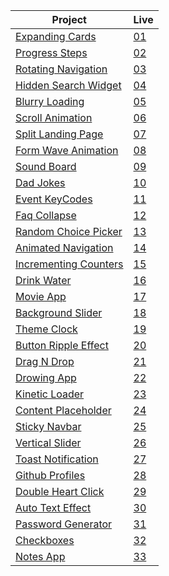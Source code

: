 | Project                                                                                                                     | Live                                                                         |
 | --------------------------------------------------------------------------------------------------------------------------- | --------------------------------------------------------------------------------- |
 | [Expanding Cards](https://github.com/isinnur/50projects50days/tree/main/Day%201-%20Expanding%20cards)                       |    [01](https://venerable-swan-40a01b.netlify.app/)|
| [Progress Steps](https://github.com/isinnur/50projects50days/tree/main/Day%202-Progress%20Steps)                       |    [02](https://dynamic-smakager-5da375.netlify.app)|
| [Rotating Navigation](https://github.com/isinnur/50projects50days/tree/main/Day%203-Rotating%20Navigation)                       |    [03](https://animated-sunburst-ca9762.netlify.app)|
| [Hidden Search Widget](https://github.com/isinnur/50projects50days/tree/main/day4-hidden-search-widget)                       |    [04](https://lucent-baklava-15e242.netlify.app)|
| [Blurry Loading](https://github.com/isinnur/50projects50days/tree/main/day5-blurry-loading)                       |    [05](https://gentle-alfajores-2a5bde.netlify.app)|
| [Scroll Animation](https://github.com/isinnur/50projects50days/tree/main/day6-scroll-animation)                       |    [06](https://musical-stardust-b1ff7a.netlify.app)|
| [Split Landing Page](https://github.com/isinnur/50projects50days/tree/main/day7-split-landing-page)                       |    [07](https://prismatic-croquembouche-ae9e1a.netlify.app)|
| [Form Wave Animation](https://github.com/isinnur/50projects50days/tree/main/day8-form-wave-animation)                       |    [08](https://zingy-chebakia-178b0d.netlify.app)|
| [Sound Board](https://github.com/isinnur/50projects50days/tree/main/day9-sound-board)                       |    [09](https://strong-llama-3278a1.netlify.app)|
| [Dad Jokes](https://github.com/isinnur/50projects50days/tree/main/day10-dad-jokes)                       |    [10](https://heartfelt-cactus-0b59d3.netlify.app)|
| [Event KeyCodes](https://github.com/isinnur/50projects50days/tree/main/day11-event-keyCodes)                       |    [11](https://profound-froyo-3ce88e.netlify.app)|
| [Faq Collapse](https://github.com/isinnur/50projects50days/tree/main/day12-faq-collapse)                       |    [12](https://spectacular-brioche-757c9e.netlify.app)|
| [Random Choice Picker](https://github.com/isinnur/50projects50days/tree/main/day13-random-choice-picker)                       |    [13](https://neon-mandazi-b9f73a.netlify.app)|
| [Animated Navigation](https://github.com/isinnur/50projects50days/tree/main/day14-animated-navigation)                       |    [14](https://zingy-duckanoo-f67eb4.netlify.app)|
| [Incrementing Counters](https://github.com/isinnur/50projects50days/tree/main/day15-incrementing-counter)                       |    [15](https://fluffy-pastelito-025c11.netlify.app)|
| [Drink Water](https://github.com/isinnur/50projects50days/tree/main/day16-drink-water)                       |    [16](https://cozy-churros-6928ce.netlify.app)|
| [Movie App](https://github.com/isinnur/50projects50days/tree/main/day17-movie-app)                       |    [17](https://boisterous-haupia-3de676.netlify.app)|
| [Background Slider](https://github.com/isinnur/50projects50days/tree/main/day18-background-slider)                       |    [18](https://taupe-syrniki-be46d5.netlify.app)|
| [Theme Clock](https://github.com/isinnur/50projects50days/tree/main/day19-theme-clock)                       |    [19](https://moonlit-taiyaki-727f2c.netlify.app)|
| [Button Ripple Effect](https://github.com/isinnur/50projects50days/tree/main/button-ripple-effect)                       |    [20](https://jovial-cranachan-947226.netlify.app)|
| [Drag N Drop](https://github.com/isinnur/50projects50days/tree/main/drag-n-drop)                       |    [21](https://ornate-arithmetic-ce3cfe.netlify.app/)|
| [Drowing App](https://github.com/isinnur/50projects50days/tree/main/drawing-app)                       |    [22](https://gilded-muffin-d9ed27.netlify.app)|
| [Kinetic Loader](https://github.com/isinnur/50projects50days/tree/main/kinetic-css-loader)                       |    [23](https://helpful-maamoul-7015d0.netlify.app)|
| [Content Placeholder](https://github.com/isinnur/50projects50days/tree/main/content-placeholder)                       |    [24](https://eclectic-marigold-0f48d8.netlify.app)|
| [Sticky Navbar](https://github.com/isinnur/50projects50days/tree/main/sticky-navbar)                       |    [25](https://majestic-gumption-8de042.netlify.app)|
| [Vertical Slider](https://github.com/isinnur/50projects50days/tree/main/double-vertical-slider)                       |    [26](https://tourmaline-horse-108c5f.netlify.app)|
| [Toast Notification](https://github.com/isinnur/50projects50days/tree/main/toast-notification)                       |    [27](https://cute-unicorn-5ae9f0.netlify.app)|
| [Github Profiles](https://github.com/isinnur/50projects50days/tree/main/github-profiles)                       |    [28](https://inquisitive-pasca-76c298.netlify.app)|
| [Double Heart Click](https://github.com/isinnur/50projects50days/tree/main/double-heart-click)                       |    [29](https://dazzling-centaur-ffbc54.netlify.app)|
| [Auto Text Effect](https://github.com/isinnur/50projects50days/tree/main/auto-text-effect)                       |    [30](https://silver-ganache-513fed.netlify.app)|
| [Password Generator](https://github.com/isinnur/50projects50days/tree/main/password-generator)                       |    [31](https://imaginative-starlight-80fced.netlify.app/)|
| [Checkboxes](https://github.com/isinnur/50projects50days/tree/main/checkboxes)                       |    [32](https://celebrated-flan-b7637d.netlify.app)|
| [Notes App](https://github.com/isinnur/50projects50days/tree/main/notes-app)                       |    [33](https://symphonious-kitten-966f08.netlify.app)|
